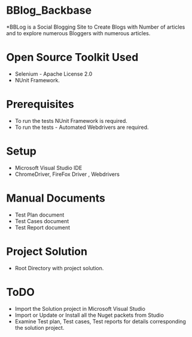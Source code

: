 # BBlog_Backbase
*BBLog is a Social Blogging Site  to Create Blogs with Number of articles and to explore numerous Bloggers with numerous articles.



# Open Source Toolkit Used
* Selenium - Apache License 2.0
* NUnit Framework.

# Prerequisites 
* To run the tests NUnit Framework is required.
* To run the tests - Automated Webdrivers are required.

# Setup
* Microsoft Visual Studio IDE
* ChromeDriver, FireFox Driver , Webdrivers 

# Manual Documents
* Test Plan document 
* Test Cases document
* Test Report document

# Project Solution 
* Root Directory with project solution.

# ToDO
* Import the Solution project in Microsoft Visual Studio
* Import or Update or Install all the Nuget packets from Studio
* Examine Test plan, Test cases, Test reports for details corresponding the solution project.
